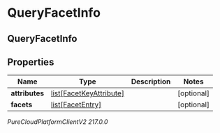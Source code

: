# QueryFacetInfo

## QueryFacetInfo

## Properties

|Name | Type | Description | Notes|
|------------ | ------------- | ------------- | -------------|
| **attributes** | [list[FacetKeyAttribute]](FacetKeyAttribute) |  | [optional] |
| **facets** | [list[FacetEntry]](FacetEntry) |  | [optional] |



_PureCloudPlatformClientV2 217.0.0_
